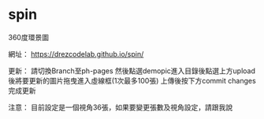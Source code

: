 # spin
360度環景圖

網址：
https://drezcodelab.github.io/spin/

更新：
請切換Branch至ph-pages
然後點選demopic進入目錄後點選上方upload後將要更新的圖片拖曳進入虛線框(1次最多100張)
上傳後按下方commit changes完成更新

注意：
目前設定是一個視角36張，如果要變更張數及視角設定，請跟我說
